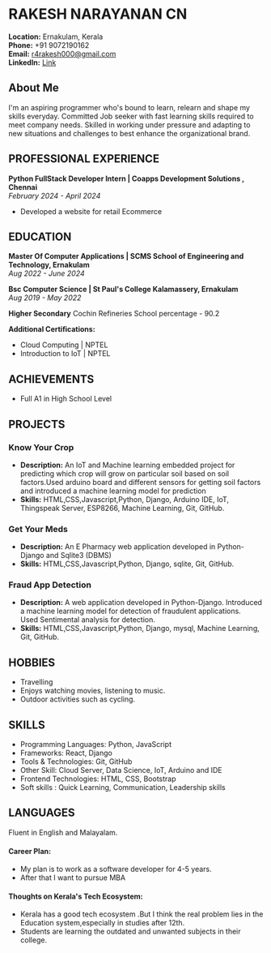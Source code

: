 # RAKESH NARAYANAN CN 

**Location:** Ernakulam, Kerala  
**Phone:** +91 9072190162  
**Email:** r4rakesh000@gmail.com  
**LinkedIn:** [Link](www.linkedin.com/in/abin-t-sunil)

## About Me
 I'm an aspiring programmer who's bound to learn, relearn and shape my skills everyday. Committed Job seeker
 with fast  learning skills required to meet company needs. Skilled in working under pressure and adapting to new
 situations and challenges to best enhance the organizational brand.

## PROFESSIONAL EXPERIENCE
**Python FullStack Developer Intern | Coapps Development Solutions , Chennai**  
*February 2024 - April 2024*  
- Developed a website for retail Ecommerce

## EDUCATION
**Master Of Computer Applications | SCMS School of Engineering and Technology, Ernakulam**  
*Aug 2022 - June 2024*  

**Bsc Computer Science | St Paul's College Kalamassery, Ernakulam**  
*Aug 2019 - May 2022*  

**Higher Secondary**
Cochin Refineries School
percentage - 90.2

**Additional Certifications:**
- Cloud Computing | NPTEL
- Introduction to IoT | NPTEL

## ACHIEVEMENTS
- Full A1 in High School Level


## PROJECTS
### Know Your Crop 
- **Description:**  An IoT and Machine learning embedded project for predicting which 
     crop will grow on particular soil based on soil factors.Used arduino 
     board and different sensors for getting soil factors and introduced a 
     machine learning model for prediction
- **Skills:** HTML,CSS,Javascript,Python, Django, Arduino IDE, IoT, Thingspeak Server, ESP8266, Machine Learning, Git, GitHub.

### Get Your Meds
- **Description:**  An E Pharmacy web application developed in Python-Django 
      and Sqlite3 (DBMS) 
- **Skills:** HTML,CSS,Javascript,Python, Django, sqlite, Git, GitHub.

### Fraud App Detection 
- **Description:**  A web application developed in Python-Django. Introduced a 
      machine learning model for detection of fraudulent applications.  
      Used Sentimental analysis for detection.
- **Skills:** HTML,CSS,Javascript,Python, Django, mysql, Machine Learning, Git, GitHub.


## HOBBIES
- Travelling
- Enjoys watching movies, listening to music.
- Outdoor activities such as cycling.

## SKILLS
- Programming Languages: Python, JavaScript
- Frameworks: React, Django
- Tools & Technologies: Git, GitHub
- Other Skill: Cloud Server, Data Science, IoT, Arduino and IDE
- Frontend Technologies: HTML, CSS, Bootstrap
- Soft skills : Quick Learning, Communication, Leadership skills

## LANGUAGES
Fluent in English and Malayalam.

#### Career Plan:

- My plan is to work as a software developer for 4-5 years.
- After that I want to pursue MBA 

#### Thoughts on Kerala's Tech Ecosystem:

- Kerala has a good tech ecosystem .But I think the real problem lies in the Education system,especially in studies after 12th.
- Students are learning the outdated and unwanted subjects in their college.
